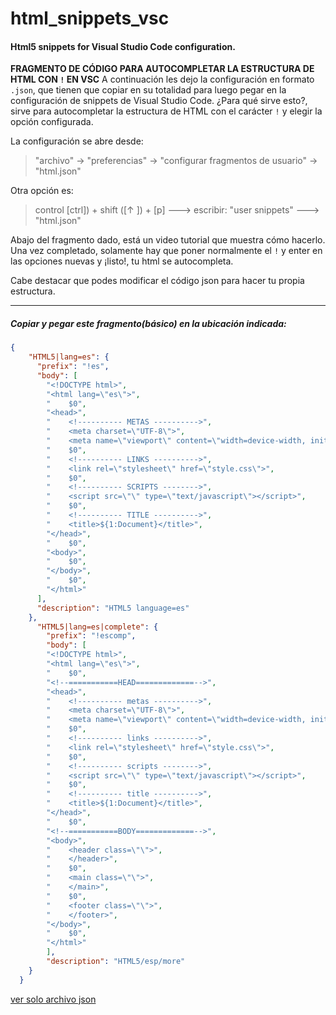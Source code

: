 # html_snippets_vsc
#### Html5 snippets for Visual Studio Code configuration.

**FRAGMENTO DE CÓDIGO  PARA AUTOCOMPLETAR  LA ESTRUCTURA DE HTML CON `!`  EN VSC**
A continuación les dejo la configuración en formato `.json`, que tienen que copiar en su totalidad para luego pegar en la configuración de snippets de  Visual Studio Code. ¿Para qué sirve esto?, sirve para autocompletar la estructura de HTML con el carácter `!` y elegir la opción configurada.  

La configuración se abre desde:
> "archivo" -> "preferencias" -> "configurar fragmentos de usuario" -> "html.json"

Otra opción es:
>  control [ctrl]) + shift ([↑    ]) + [p]  --->  escribir: "user snippets" ---> "html.json"
 
Abajo del fragmento dado, está un video tutorial que muestra cómo hacerlo. Una vez completado, solamente hay que poner normalmente el `!` y enter en las opciones nuevas y ¡listo!, tu html se autocompleta.  

Cabe destacar que podes modificar el código json para hacer tu propia estructura.

---

##### Copiar y pegar este fragmento(básico) en la ubicación indicada:

```json
{
    "HTML5|lang=es": {
      "prefix": "!es",
      "body": [
        "<!DOCTYPE html>",
        "<html lang=\"es\">",
        "    $0",
        "<head>",
        "    <!---------- METAS ---------->",
        "    <meta charset=\"UTF-8\">",
        "    <meta name=\"viewport\" content=\"width=device-width, initial-scale=1.0\">",
        "    $0",
        "    <!---------- LINKS ---------->",
        "    <link rel=\"stylesheet\" href=\"style.css\">",
        "    $0",
        "    <!---------- SCRIPTS -------->",
        "    <script src=\"\" type=\"text/javascript\"></script>",
        "    $0",
        "    <!---------- TITLE ---------->",
        "    <title>${1:Document}</title>",
        "</head>",
        "    $0",
        "<body>",
        "    $0",
        "</body>",
        "    $0",
        "</html>"
      ],
      "description": "HTML5 language=es"
    },
      "HTML5|lang=es|complete": {
        "prefix": "!escomp",
        "body": [
        "<!DOCTYPE html>",
        "<html lang=\"es\">",
        "    $0",
        "<!--===========HEAD=============-->",
        "<head>",
        "    <!---------- metas ---------->",
        "    <meta charset=\"UTF-8\">",
        "    <meta name=\"viewport\" content=\"width=device-width, initial-scale=1.0\">",
        "    $0",
        "    <!---------- links ---------->",
        "    <link rel=\"stylesheet\" href=\"style.css\">",
        "    $0",
        "    <!---------- scripts -------->",
        "    <script src=\"\" type=\"text/javascript\"></script>",
        "    $0",
        "    <!---------- title ---------->",
        "    <title>${1:Document}</title>",
        "</head>",
        "    $0",
        "<!--===========BODY=============-->",
        "<body>",
        "    <header class=\"\">",
        "    </header>",
        "    $0",
        "    <main class=\"\">",
        "    </main>",
        "    $0",
        "    <footer class=\"\">",
        "    </footer>",
        "</body>",
        "    $0",
        "</html>"
        ],
        "description": "HTML5/esp/more"
    }
  }

```
[ver solo archivo json](https://github.com/Jesparzarom/html_snippets_vsc/edit/main/html_snippets.json)



